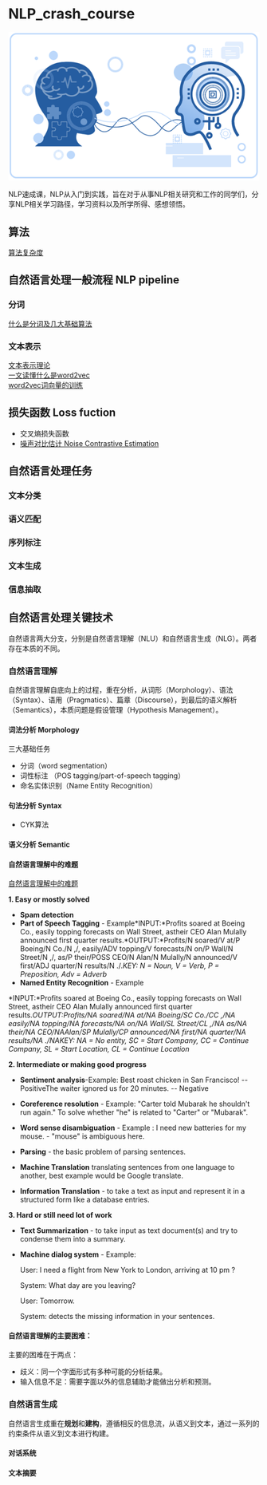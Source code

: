 # NLP_crash_course

<div align="center">
	<img src="./Images/NLP.png" alt="Natural Language Processing">
</div>



NLP速成课，NLP从入门到实践，旨在对于从事NLP相关研究和工作的同学们，分享NLP相关学习路径，学习资料以及所学所得、感想领悟。

## 算法
[算法复杂度](https://github.com/CHNcreater/NLP_crash_course/blob/main/Algorithm%20complexity/Algorithm%20complexity.md)

## 自然语言处理一般流程 NLP pipeline
### 分词
[什么是分词及几大基础算法](https://github.com/CHNcreater/NLP_crash_course/blob/main/NLP%20Project%20Pipeline/Segmentation.md)
### 文本表示
[文本表示理论](https://github.com/CHNcreater/NLP_crash_course/blob/main/NLP%20Project%20Pipeline/Word%20Representation.md)  
[一文读懂什么是word2vec](https://zhuanlan.zhihu.com/p/344474638)  
[word2vec词向量的训练](https://github.com/CHNcreater/NLP_crash_course/blob/main/Word%20Embedding/Word2Vec/word2vec_gensim.md)  


## 损失函数 Loss fuction

* 交叉熵损失函数
* [噪声对比估计 Noise Contrastive Estimation](https://github.com/CHNcreater/NLP_crash_course/blob/main/Loss%20Function/Noise%20Contrastive%20Estimation.md)

## 自然语言处理任务

### 文本分类



### 语义匹配



### 序列标注



### 文本生成



### 信息抽取



## 自然语言处理关键技术

自然语言两大分支，分别是自然语言理解（NLU）和自然语言生成（NLG）。两者存在本质的不同。

### 自然语言理解

自然语言理解自底向上的过程，重在分析，从词形（Morphology）、语法（Syntax）、语用（Pragmatics）、篇章（Discourse），到最后的语义解析（Semantics），本质问题是假设管理（Hypothesis Management）。

#### 词法分析 Morphology

三大基础任务

* 分词（word segmentation）
* 词性标注 （POS tagging/part-of-speech tagging）
* 命名实体识别（Name Entity Recognition）

#### 句法分析 Syntax

* CYK算法

#### 语义分析 Semantic



#### 自然语言理解中的难题

[自然语言理解中的难题](https://www.quora.com/What-are-the-major-open-problems-in-natural-language-understanding)

**1. Easy or mostly solved**

- **Spam detection**
- **Part of Speech Tagging** - Example*INPUT:*Profits soared at Boeing Co., easily topping forecasts on Wall Street, astheir CEO Alan Mulally announced first quarter results.*OUTPUT:*Profits/N soared/V at/P Boeing/N Co./N ,/, easily/ADV topping/V forecasts/N on/P Wall/N Street/N ,/, as/P their/POSS CEO/N Alan/N Mulally/N announced/V first/ADJ quarter/N results/N ./.*KEY: N = Noun, V = Verb, P = Preposition, Adv = Adverb*
- **Named Entity Recognition** - Example

*INPUT:*Profits soared at Boeing Co., easily topping forecasts on Wall Street, astheir CEO Alan Mulally announced first quarter results.*OUTPUT:*Profits/NA soared/NA at/NA Boeing/SC Co./CC ,/NA easily/NA topping/NA forecasts/NA on/NA Wall/SL Street/CL ,/NA as/NA their/NA CEO/NAAlan/SP Mulally/CP announced/NA first/NA quarter/NA results/NA ./NA*KEY: NA = No entity, SC = Start Company, CC = Continue Company, SL = Start Location, CL = Continue Location*

**2. Intermediate or making good progress**

- **Sentiment analysis**-Example: Best roast chicken in San Francisco! -- PositiveThe waiter ignored us for 20 minutes. -- Negative

- **Coreference resolution** - Example: "Carter told Mubarak he shouldn't run again." To solve whether "he" is related to "Carter" or "Mubarak".
- **Word sense disambiguation** - Example : I need new batteries for my mouse. - "mouse" is ambiguous here.

- **Parsing** - the basic problem of parsing sentences.
- **Machine Translation** translating sentences from one language to another, best example would be Google translate.
- **Information Translation** - to take a text as input and represent it in a structured form like a database entries.

**3. Hard or still need lot of work**

- **Text Summarization** - to take input as text document(s) and try to condense them into a summary.

- **Machine dialog system** - Example:

  User: I need a flight from New York to London, arriving at 10 pm ?

  System: What day are you leaving?

  User: Tomorrow.

  System: detects the missing information in your sentences.

#### 自然语言理解的主要困难：

主要的困难在于两点：

* 歧义：同一个字面形式有多种可能的分析结果。
* 输入信息不足：需要字面以外的信息辅助才能做出分析和预测。

### 自然语言生成

自然语言生成重在**规划**和**建构**，遵循相反的信息流，从语义到文本，通过一系列的约束条件从语义到文本进行构建。

#### 对话系统



#### 文本摘要

